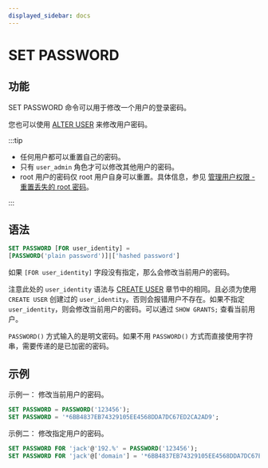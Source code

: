 ```yaml
---
displayed_sidebar: docs
---
```


# SET PASSWORD

## 功能

SET PASSWORD 命令可以用于修改一个用户的登录密码。

您也可以使用 [ALTER USER](ALTER_USER.md) 来修改用户密码。

:::tip

- 任何用户都可以重置自己的密码。
- 只有 `user_admin` 角色才可以修改其他用户的密码。
- root 用户的密码仅 root 用户自身可以重置。具体信息，参见 [管理用户权限 - 重置丢失的 root 密码](../../../administration/user_privs/User_privilege.md#重置丢失的-root-密码)。

:::

## 语法

```SQL
SET PASSWORD [FOR user_identity] =
[PASSWORD('plain password')]|['hashed password']
```

如果 `[FOR user_identity]` 字段没有指定，那么会修改当前用户的密码。

注意此处的 `user_identity` 语法与 [CREATE USER](../account-management/CREATE_USER.md) 章节中的相同。且必须为使用 `CREATE USER` 创建过的 `user_identity`。否则会报错用户不存在。如果不指定 `user_identity`，则会修改当前用户的密码。可以通过 `SHOW GRANTS;` 查看当前用户。

`PASSWORD()` 方式输入的是明文密码。如果不用 `PASSWORD()` 方式而直接使用字符串，需要传递的是已加密的密码。

## 示例

示例一： 修改当前用户的密码。

```SQL
SET PASSWORD = PASSWORD('123456');
SET PASSWORD = '*6BB4837EB74329105EE4568DDA7DC67ED2CA2AD9';
```

示例二： 修改指定用户的密码。

```SQL
SET PASSWORD FOR 'jack'@'192.%' = PASSWORD('123456');
SET PASSWORD FOR 'jack'@['domain'] = '*6BB4837EB74329105EE4568DDA7DC67ED2CA2AD9';
```
